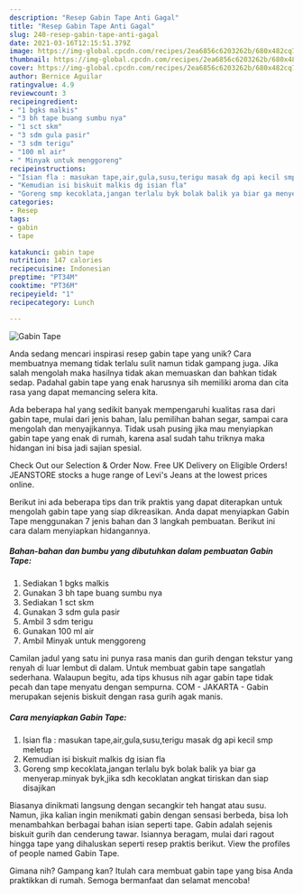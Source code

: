 ```yaml
---
description: "Resep Gabin Tape Anti Gagal"
title: "Resep Gabin Tape Anti Gagal"
slug: 240-resep-gabin-tape-anti-gagal
date: 2021-03-16T12:15:51.379Z
image: https://img-global.cpcdn.com/recipes/2ea6856c6203262b/680x482cq70/gabin-tape-foto-resep-utama.jpg
thumbnail: https://img-global.cpcdn.com/recipes/2ea6856c6203262b/680x482cq70/gabin-tape-foto-resep-utama.jpg
cover: https://img-global.cpcdn.com/recipes/2ea6856c6203262b/680x482cq70/gabin-tape-foto-resep-utama.jpg
author: Bernice Aguilar
ratingvalue: 4.9
reviewcount: 3
recipeingredient:
- "1 bgks malkis"
- "3 bh tape buang sumbu nya"
- "1 sct skm"
- "3 sdm gula pasir"
- "3 sdm terigu"
- "100 ml air"
- " Minyak untuk menggoreng"
recipeinstructions:
- "Isian fla : masukan tape,air,gula,susu,terigu masak dg api kecil smp meletup"
- "Kemudian isi biskuit malkis dg isian fla"
- "Goreng smp kecoklata,jangan terlalu byk bolak balik ya biar ga menyerap.minyak byk,jika sdh kecoklatan angkat tiriskan dan siap disajikan"
categories:
- Resep
tags:
- gabin
- tape

katakunci: gabin tape 
nutrition: 147 calories
recipecuisine: Indonesian
preptime: "PT34M"
cooktime: "PT36M"
recipeyield: "1"
recipecategory: Lunch

---
```



![Gabin Tape](https://img-global.cpcdn.com/recipes/2ea6856c6203262b/680x482cq70/gabin-tape-foto-resep-utama.jpg)

Anda sedang mencari inspirasi resep gabin tape yang unik? Cara membuatnya memang tidak terlalu sulit namun tidak gampang juga. Jika salah mengolah maka hasilnya tidak akan memuaskan dan bahkan tidak sedap. Padahal gabin tape yang enak harusnya sih memiliki aroma dan cita rasa yang dapat memancing selera kita.

Ada beberapa hal yang sedikit banyak mempengaruhi kualitas rasa dari gabin tape, mulai dari jenis bahan, lalu pemilihan bahan segar, sampai cara mengolah dan menyajikannya. Tidak usah pusing jika mau menyiapkan gabin tape yang enak di rumah, karena asal sudah tahu triknya maka hidangan ini bisa jadi sajian spesial.

Check Out our Selection &amp; Order Now. Free UK Delivery on Eligible Orders! JEANSTORE stocks a huge range of Levi&#39;s Jeans at the lowest prices online.


Berikut ini ada beberapa tips dan trik praktis yang dapat diterapkan untuk mengolah gabin tape yang siap dikreasikan. Anda dapat menyiapkan Gabin Tape menggunakan 7 jenis bahan dan 3 langkah pembuatan. Berikut ini cara dalam menyiapkan hidangannya.

<!--inarticleads1-->

##### Bahan-bahan dan bumbu yang dibutuhkan dalam pembuatan Gabin Tape:

1. Sediakan 1 bgks malkis
1. Gunakan 3 bh tape buang sumbu nya
1. Sediakan 1 sct skm
1. Gunakan 3 sdm gula pasir
1. Ambil 3 sdm terigu
1. Gunakan 100 ml air
1. Ambil  Minyak untuk menggoreng


Camilan jadul yang satu ini punya rasa manis dan gurih dengan tekstur yang renyah di luar lembut di dalam. Untuk membuat gabin tape sangatlah sederhana. Walaupun begitu, ada tips khusus nih agar gabin tape tidak pecah dan tape menyatu dengan sempurna. COM - JAKARTA - Gabin merupakan sejenis biskuit dengan rasa gurih agak manis. 

<!--inarticleads2-->

##### Cara menyiapkan Gabin Tape:

1. Isian fla : masukan tape,air,gula,susu,terigu masak dg api kecil smp meletup
1. Kemudian isi biskuit malkis dg isian fla
1. Goreng smp kecoklata,jangan terlalu byk bolak balik ya biar ga menyerap.minyak byk,jika sdh kecoklatan angkat tiriskan dan siap disajikan


Biasanya dinikmati langsung dengan secangkir teh hangat atau susu. Namun, jika kalian ingin menikmati gabin dengan sensasi berbeda, bisa loh menambahkan berbagai bahan isian seperti tape. Gabin adalah sejenis biskuit gurih dan cenderung tawar. Isiannya beragam, mulai dari ragout hingga tape yang dihaluskan seperti resep praktis berikut. View the profiles of people named Gabin Tape. 

Gimana nih? Gampang kan? Itulah cara membuat gabin tape yang bisa Anda praktikkan di rumah. Semoga bermanfaat dan selamat mencoba!
